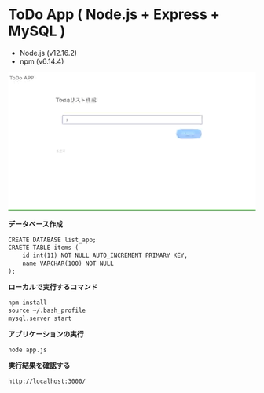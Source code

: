 # ToDo App ( Node.js + Express + MySQL )

- Node.js (v12.16.2)
- npm (v6.14.4)

![](todo-app-640-hd.gif)

**データベース作成**
```
CREATE DATABASE list_app;
CRAETE TABLE items (
    id int(11) NOT NULL AUTO_INCREMENT PRIMARY KEY,
    name VARCHAR(100) NOT NULL
);
```


**ローカルで実行するコマンド**
```
npm install
source ~/.bash_profile
mysql.server start
```

**アプリケーションの実行**
```
node app.js
```

**実行結果を確認する**
```
http://localhost:3000/
```


